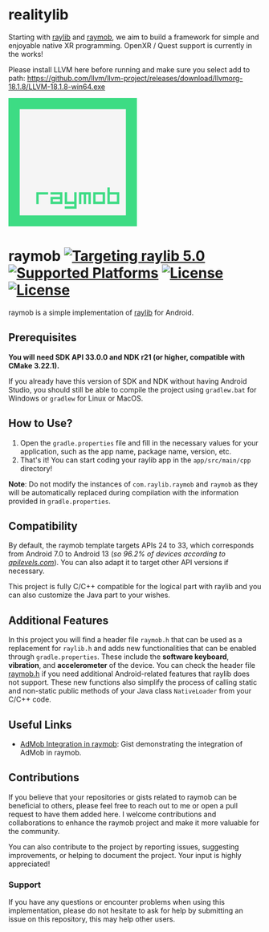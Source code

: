 # realitylib
Starting with [raylib](https://github.com/raysan5/raylib) and [raymob](https://github.com/Bigfoot71/raymob), we aim to build a framework for simple and enjoyable native XR programming. OpenXR / Quest support is currently in the works!

Please install LLVM here before running and make sure you select add to path: https://github.com/llvm/llvm-project/releases/download/llvmorg-18.1.8/LLVM-18.1.8-win64.exe

<img src="app/src/main/ic_launcher-playstore.png" alt="raymob icon" width="256" height="256">

# raymob [![Targeting raylib 5.0](https://img.shields.io/badge/raylib-5.0-3DDC84)](https://raylib.com) [![Supported Platforms](https://img.shields.io/badge/Platform-Android-3DDC84)](https://developer.android.com/) [![License](https://img.shields.io/badge/license-MIT-blue.svg)](LICENSE) [![License](https://img.shields.io/badge/license-zlib%2Flibpng-blue.svg)](LICENSE)

raymob is a simple implementation of [raylib](https://www.raylib.com/) for Android.

## Prerequisites

**You will need SDK API 33.0.0 and NDK r21 (or higher, compatible with CMake 3.22.1).**

If you already have this version of SDK and NDK without having Android Studio, you should still be able to compile the project using `gradlew.bat` for Windows or `gradlew` for Linux or MacOS.

## How to Use?

1. Open the `gradle.properties` file and fill in the necessary values for your application, such as the app name, package name, version, etc.
2. That's it! You can start coding your raylib app in the `app/src/main/cpp` directory!

**Note**: Do not modify the instances of `com.raylib.raymob` and `raymob` as they will be automatically replaced during compilation with the information provided in `gradle.properties`.

## Compatibility

By default, the raymob template targets APIs 24 to 33, which corresponds from Android 7.0 to Android 13 (_so 96.2% of devices according to [apilevels.com](https://apilevels.com/)_). You can also adapt it to target other API versions if necessary.

This project is fully C/C++ compatible for the logical part with raylib and you can also customize the Java part to your wishes.

## Additional Features

In this project you will find a header file `raymob.h` that can be used as a replacement for `raylib.h` and adds new functionalities that can be enabled through `gradle.properties`.
These include the **software keyboard**, **vibration**, and **accelerometer** of the device. You can check the header file [raymob.h](app/src/main/cpp/deps/raymob/raymob.h) if you need additional Android-related features that raylib does not support.
These new functions also simplify the process of calling static and non-static public methods of your Java class `NativeLoader` from your C/C++ code.

## Useful Links

- [AdMob Integration in raymob](https://gist.github.com/Bigfoot71/b3a658458ece93ddcb06f4c78f85076a): Gist demonstrating the integration of AdMob in raymob.

## Contributions

If you believe that your repositories or gists related to raymob can be beneficial to others, please feel free to reach out to me or open a pull request to have them added here.
I welcome contributions and collaborations to enhance the raymob project and make it more valuable for the community.

You can also contribute to the project by reporting issues, suggesting improvements, or helping to document the project. Your input is highly appreciated!

### Support

If you have any questions or encounter problems when using this implementation, please do not hesitate to ask for help by submitting an issue on this repository, this may help other users.
